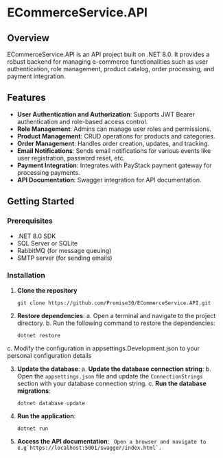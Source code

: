 # ECommerceService.API

## Overview
ECommerceService.API is an API project built on .NET 8.0. It provides a robust backend for managing e-commerce functionalities such as user authentication, role management, product catalog, order processing, and payment integration. 

## Features
- **User Authentication and Authorization**: Supports JWT Bearer authentication and role-based access control.
- **Role Management**: Admins can manage user roles and permissions.
- **Product Management**: CRUD operations for products and categories.
- **Order Management**: Handles order creation, updates, and tracking.
- **Email Notifications**: Sends email notifications for various events like user registration, password reset, etc.
- **Payment Integration**: Integrates with PayStack payment gateway for processing payments.
- **API Documentation**: Swagger integration for API documentation.

## Getting Started

### Prerequisites
- .NET 8.0 SDK
- SQL Server or SQLite
- RabbitMQ (for message queuing)
- SMTP server (for sending emails)

### Installation
1. **Clone the repository**
    ```
   git clone https://github.com/Promise30/ECommerceService.API.git
   ```

2. **Restore dependencies**:
a. Open a terminal and navigate to the project directory.
b. Run the following command to restore the dependencies:
    ```
    dotnet restore
    ```
c. Modify the configuration in appsettings.Development.json to your personal configuration details
 
3. **Update the database**:
a. **Update the database connection string**:
b. Open the `appsettings.json` file and update the `ConnectionStrings` section with your database connection string.
c. **Run the database migrations**:
    ```
    dotnet database update
    ```

4. **Run the application**:
    ```
    dotnet run
    ```
5. **Access the API documentation**:
  ``` Open a browser and navigate to e.g`https://localhost:5001/swagger/index.html`.```
